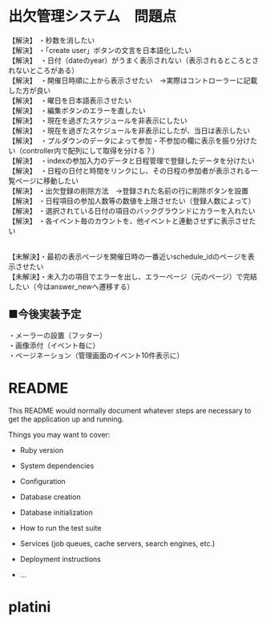 <h1>出欠管理システム　問題点</h1>
 
【解決】  ・秒数を消したい<br>
【解決】  ・「create user」ボタンの文言を日本語化したい<br>
【解決】  ・日付（dateのyear）がうまく表示されない（表示されるところとされないところがある）<br>
【解決】  ・開催日時順に上から表示させたい　→実際はコントローラーに記載した方が良い<br>
【解決】  ・曜日を日本語表示させたい<br>
【解決】  ・編集ボタンのエラーを直したい<br>
【解決】  ・現在を過ぎたスケジュールを非表示にしたい<br>
【解決】  ・現在を過ぎたスケジュールを非表示にしたが、当日は表示したい<br>
【解決】  ・プルダウンのデータによって参加・不参加の欄に表示を振り分けたい（controller内で配列にして取得を分ける？）<br>
【解決】  ・indexの参加入力のデータと日程管理で登録したデータを分けたい<br>
【解決】  ・日程の日付と時間をリンクにし、その日程の参加者が表示される一覧ページに移動したい<br>
【解決】  ・出欠登録の削除方法　→登録された名前の行に削除ボタンを設置<br>
【解決】  ・日程項目の参加人数等の数値を上限させたい（登録人数によって）<br>
【解決】  ・選択されている日付の項目のバックグラウンドにカラーを入れたい<br>
【解決】  ・各イベント毎のカウントを、他イベントと連動させずに表示させたい<br><br>

【未解決】・最初の表示ページを開催日時の一番近いschedule_idのページを表示させたい<br>
【未解決】・未入力の項目でエラーを出し、エラーページ（元のページ）で完結したい（今はanswer_newへ遷移する）<br>


<h2>■今後実装予定</h2>
・メーラーの設置（フッター）<br>
・画像添付（イベント毎に）<br>
・ページネーション（管理画面のイベント10件表示に）


# README

This README would normally document whatever steps are necessary to get the
application up and running.

Things you may want to cover:

* Ruby version

* System dependencies

* Configuration

* Database creation

* Database initialization

* How to run the test suite

* Services (job queues, cache servers, search engines, etc.)

* Deployment instructions

* ...
# platini
